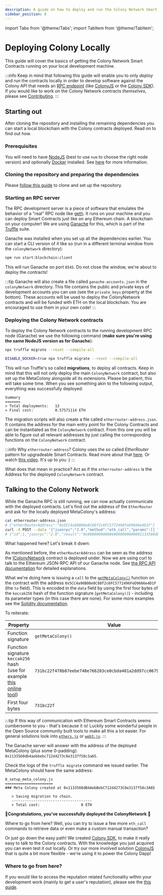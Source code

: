 ```yaml
---
description: A guide on how to deploy and run the Colony Network Smart Contracts on your machine
sidebar_position: 0
---
```


import Tabs from '@theme/Tabs';
import TabItem from '@theme/TabItem';

# Deploying Colony Locally

This guide will cover the basics of getting the Colony Network Smart Contracts running on your local development machine.

:::info
Keep in mind that following this guide will enable you to only _deploy_ and _run_ the contracts locally in order to develop software against the Colony API that needs an [RPC endpoint](https://eth.wiki/json-rpc/API) (like [ColonyJS](https://app.gitbook.com/o/-MTaEZ\_7xhxpButTDDNj/s/QcRjzRciEwod6UqfA3ta/) or the [Colony SDK](https://app.gitbook.com/o/-MTaEZ\_7xhxpButTDDNj/s/slSiNQHJDrgYgciBacVr/)). If you would like to work on the Colony Network contracts _themselves_, please see [Contributing](../contributing.md).
:::

## Starting out

After cloning the repository and installing the remaining dependencies you can start a local blockchain with the Colony contracts deployed. Read on to find out how.

### Prerequisites

You will need to have [NodeJS](https://nodejs.org/en/) (best to use `nvm` to choose the right node version) and optionally [Docker](https://docs.docker.com/get-docker/) installed. See [here](../quick-start.md#prerequisites) for more information.

### Cloning the repository and preparing the dependencies

Please [follow this guide](../quick-start.md#cloning-the-repository-and-preparing-the-dependencies) to clone and set up the repository.

### Starting an RPC server

The RPC development server is a piece of software that emulates the behavior of a "real" RPC node like [geth](https://geth.ethereum.org/). It runs on your machine and you can deploy Smart Contracts just like on any Ethereum chain. A blockchain on your computer! We are using [Ganache](https://trufflesuite.com/ganache/) for this, which is part of the [Truffle](https://trufflesuite.com/) suite.

Ganache was installed when you set up all the dependencies earlier. You can start a CLI version of it like so (run in a different terminal window from the `colonyNetwork` directory):

```bash
npm run start:blockchain:client
```

This will run Ganache on port `8545`. Do not close the window, we're about to deploy the contracts!

:::tip
Ganache will also create a file called `ganache-accounts.json` in the `colonyNetwork` directory. This file contains the public and private keys of development accounts you can use (see the `private_keys` property at the bottom). These accounts will be used to deploy the ColonyNetwork contracts and will be funded with ETH on the local blockchain. You are encouraged to use them in your own code!
:::

### Deploying the Colony Network contracts

To deploy the Colony Network contracts to the running development RPC node (Ganache) we use the following command (**make sure you're using the same NodeJS version as for Ganache**):


<Tabs>
<TabItem value="docker" label="Using Docker" default>

```bash
npx truffle migrate --reset --compile-all
```
</TabItem>

<TabItem value="nodocker" label="Without Docker" default>

```bash
DISABLE_DOCKER=true npx truffle migrate --reset --compile-all
```

</TabItem>
</Tabs>

This will run Truffle's so called **migrations**, to deploy all contracts. Keep in mind that this will not only deploy the main `ColonyNetwork` contract, but also set up the MetaColony alongside all its extensions. Please be patient, this will take some time. When you see something akin to the following output, everything was successfully deployed:

```
Summary
=======
> Total deployments:   13
> Final cost:          0.57571114 ETH
```

The migration scripts will also create a file called `etherrouter-address.json`. It contains the address for the main entry point for the Colony Contracts and can be instantiated as the `ColonyNetwork` contract. From this one you will be able to figure out all relevant addresses by just calling the corresponding functions on the `ColonyNetwork` contract.

:::info
Why `etherrouter-address`? Colony uses the so called _EtherRouter_ pattern for upgradeable Smart Contracts. Read more about that [here](https://blog.colony.io/writing-upgradeable-contracts-in-solidity-6743f0eecc88/). Or watch [this video](https://www.youtube.com/watch?v=Sw9O2LWgWC0). It's up to you :)
:::

What does that mean in practice? Act as if the `etherrouter-address` is the Address for the deployed `ColonyNetwork` contract.

## Talking to the Colony Network

While the Ganache RPC is still running, we can now actually communicate with the deployed contracts. Let's find out the address of the `EtherRouter` and ask for the locally deployed MetaColony's address:

```bash
cat etherrouter-address.json       
# {"etherRouterAddress":"0x5CC4a96B08e8C88f2c6FC5772496FeD9666e4D1F"}
curl -X POST --data '{"jsonrpc":"2.0","method":"eth_call","params":[{ "to": "0x5CC4a96B08e8C88f2c6FC5772496FeD9666e4D1F", "data": "0x731bc22f" }],"id":1}' http://localhost:8545
# {"id":1,"jsonrpc":"2.0","result":"0x0000000000000000000000001133560db4aebbebc712d4273c8e3137f58c3a65"}
```

What happened here? Let's break it down:

As mentioned before, the `etherRouterAddress` can be seen as the address the [IColonyNetwork](https://github.com/JoinColony/colonyNetwork/blob/db41471f222a012c1a05f48a129f71c8d93d8a3b/contracts/colonyNetwork/IColonyNetwork.sol) contract is deployed under. Now we are using curl to talk to the Ethereum JSON-RPC API of our Ganache node. See [the RPC API documentation](https://eth.wiki/json-rpc/API#eth\_call) for detailed explanations.

What we're doing here is issuing a `call` to the [`getMetaColony()`](https://github.com/JoinColony/colonyNetwork/blob/db41471f222a012c1a05f48a129f71c8d93d8a3b/contracts/colonyNetwork/IColonyNetwork.sol#L75) function on the contract with the address `0x5CC4a96B08e8C88f2c6FC5772496FeD9666e4D1F` (the `to` field). This is encoded in the `data` field by using the first four bytes of the `keccak256` hash of the function signature (`getMetaColony()`) - including its parameter types (in this case there are none). For some more examples see the [Solidity documentation](https://docs.soliditylang.org/en/latest/abi-spec.html#examples).

To reiterate:

|  Property                                                                                                               | Value
| -------------------------------------------------------------------------------------------------------------------------------- | ------------------------------------------------------------------
| Function signature                                                                                                               | `getMetaColony()`                                                 
| Function signature `keccak256` hash (use for example [this online tool](https://emn178.github.io/online-tools/keccak\_256.html)) | `731bc22f478b87eebe748e766203ce0cbda401a2dd97cc0679f3a69a209ed724`
| First four bytes                                                                                                                 | `731bc22f`                                                        

:::tip
If this way of communication with Ethereum Smart Contracts seems cumbersome to you - that's because it is! Luckily some wonderful people in the Open Source community built tools to make all this a lot easier. For general solutions look into [`ethers.js`](https://docs.ethers.io/v5/) or [`web3.js`](https://web3js.readthedocs.io/).
:::

The Ganache server will answer with the address of the deployed MetaColony (plus some 0-padding): `0x1133560db4aebbebc712d4273c8e3137f58c3a65`.

Check the logs of the `truffle migrate` command we issued earlier. The MetaColony should have the same address:

```
8_setup_meta_colony.js
======================
### Meta Colony created at 0x1133560dB4AebBebC712d4273C8e3137f58c3A65

   > Saving migration to chain.
   -------------------------------------
   > Total cost:                   0 ETH
```

:tada:**Congratulations, you've successfully deployed the ColonyNetwork** :tada:

Where to go from here? Well, you can try to issue a few more `eth_call` commands to retrieve data or even make a custom manual transaction?

Or just go down the easy path! We created [Colony SDK](https://app.gitbook.com/o/-MTaEZ\_7xhxpButTDDNj/s/slSiNQHJDrgYgciBacVr/), to make it really easy to talk to the Colony contracts. With the knowledge you just acquired you can even test it out locally. Or try our more involved solution [ColonyJS](https://app.gitbook.com/o/-MTaEZ\_7xhxpButTDDNj/s/QcRjzRciEwod6UqfA3ta/) that is quite a bit more flexible - we're using it to power the Colony Dapp!

### Where to go from here?

If you would like to access the reputation related functionality within your development work (mainly to get a user's reputation), please see the [this guide](reputation-oracle-setup).

